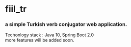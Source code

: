 # fiil_tr
### a simple Turkish verb conjugator web application. <br>
Techonlogy stack : Java 10, Spring Boot 2.0 <br>
more features will be added soon. <br>

